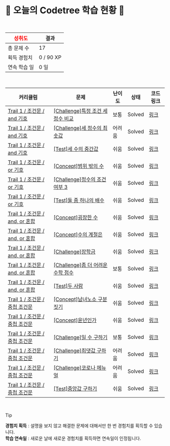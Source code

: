 # 🌲 오늘의 Codetree 학습 현황 🌲

<br />

| <span style="color:red;display:block;text-align:center;"> **성취도**</span> | 결과 |
|---|---|
| 총 문제 수 | 17 |
| 획득 경험치 | 0 / 90 XP |
| 연속 학습 일 | 0 일 |

<br />

|커리큘럼|문제|난이도|상태|코드 링크|
|---|---|---|---|---|
|[Trail 1 / 조건문 / and 기호](https://www.codetree.ai/trail-info/novice-low/)|[[Challenge]특정 조건 세 정수 비교](https://www.codetree.ai/trails/complete/curated-cards/challenge-specific-comparison-of-three-natural-numbers/)|보통|Solved|[링크](https://github.com/sghtao/Gihongong/blob/main/250207/%ED%8A%B9%EC%A0%95%20%EC%A1%B0%EA%B1%B4%20%EC%84%B8%20%EC%A0%95%EC%88%98%20%EB%B9%84%EA%B5%90/specific-comparison-of-three-natural-numbers.py)|
|[Trail 1 / 조건문 / and 기호](https://www.codetree.ai/trail-info/novice-low/)|[[Challenge]세 정수의 최솟값](https://www.codetree.ai/trails/complete/curated-cards/challenge-minimum-of-three-numbers/)|어려움|Solved|[링크](https://github.com/sghtao/Gihongong/blob/main/250207/%EC%84%B8%20%EC%A0%95%EC%88%98%EC%9D%98%20%EC%B5%9C%EC%86%9F%EA%B0%92/minimum-of-three-numbers.py)|
|[Trail 1 / 조건문 / and 기호](https://www.codetree.ai/trail-info/novice-low/)|[[Test]세 수의 중간값](https://www.codetree.ai/trails/complete/curated-cards/test-median-of-three-numbers/)|쉬움|Solved|[링크](https://github.com/sghtao/Gihongong/blob/main/250207/%EC%84%B8%20%EC%88%98%EC%9D%98%20%EC%A4%91%EA%B0%84%EA%B0%92/median-of-three-numbers.py)|
|[Trail 1 / 조건문 / or 기호](https://www.codetree.ai/trail-info/novice-low/)|[[Concept]범위 밖의 수](https://www.codetree.ai/trails/complete/curated-cards/intro-number-out-of-range/)|쉬움|Solved|[링크](https://github.com/sghtao/Gihongong/blob/main/250207/%EB%B2%94%EC%9C%84%20%EB%B0%96%EC%9D%98%20%EC%88%98/number-out-of-range.py)|
|[Trail 1 / 조건문 / or 기호](https://www.codetree.ai/trail-info/novice-low/)|[[Challenge]정수의 조건 여부 3](https://www.codetree.ai/trails/complete/curated-cards/challenge-numbers-condition-3/)|쉬움|Solved|[링크](https://github.com/sghtao/Gihongong/blob/main/250207/%EC%A0%95%EC%88%98%EC%9D%98%20%EC%A1%B0%EA%B1%B4%20%EC%97%AC%EB%B6%80%203/numbers-condition-3.py)|
|[Trail 1 / 조건문 / or 기호](https://www.codetree.ai/trail-info/novice-low/)|[[Test]둘 중 하나의 배수](https://www.codetree.ai/trails/complete/curated-cards/test-multiple-of-either/)|쉬움|Solved|[링크](https://github.com/sghtao/Gihongong/blob/main/250207/%EB%91%98%20%EC%A4%91%20%ED%95%98%EB%82%98%EC%9D%98%20%EB%B0%B0%EC%88%98/multiple-of-either.py)|
|[Trail 1 / 조건문 / and, or 혼합](https://www.codetree.ai/trail-info/novice-low/)|[[Concept]굉장한 수](https://www.codetree.ai/trails/complete/curated-cards/intro-amazing-number/)|쉬움|Solved|[링크](https://github.com/sghtao/Gihongong/blob/main/250207/%EA%B5%89%EC%9E%A5%ED%95%9C%20%EC%88%98/amazing-number.py)|
|[Trail 1 / 조건문 / and, or 혼합](https://www.codetree.ai/trail-info/novice-low/)|[[Concept]수의 계절은](https://www.codetree.ai/trails/complete/curated-cards/intro-season-of-num/)|쉬움|Solved|[링크](https://github.com/sghtao/Gihongong/blob/main/250207/%EC%88%98%EC%9D%98%20%EA%B3%84%EC%A0%88%EC%9D%80/season-of-num.py)|
|[Trail 1 / 조건문 / and, or 혼합](https://www.codetree.ai/trail-info/novice-low/)|[[Challenge]장학금](https://www.codetree.ai/trails/complete/curated-cards/challenge-scholarship/)|쉬움|Solved|[링크](https://github.com/sghtao/Gihongong/blob/main/250207/%EC%9E%A5%ED%95%99%EA%B8%88/scholarship.py)|
|[Trail 1 / 조건문 / and, or 혼합](https://www.codetree.ai/trail-info/novice-low/)|[[Challenge]좀 더 어려운 수학 점수](https://www.codetree.ai/trails/complete/curated-cards/challenge-math-scores-are-more-difficult/)|보통|Solved|[링크](https://github.com/sghtao/Gihongong/blob/main/250207/%EC%A2%80%20%EB%8D%94%20%EC%96%B4%EB%A0%A4%EC%9A%B4%20%EC%88%98%ED%95%99%20%EC%A0%90%EC%88%98/math-scores-are-more-difficult.py)|
|[Trail 1 / 조건문 / and, or 혼합](https://www.codetree.ai/trail-info/novice-low/)|[[Test]두 사람](https://www.codetree.ai/trails/complete/curated-cards/test-two-person/)|쉬움|Solved|[링크](https://github.com/sghtao/Gihongong/blob/main/250207/%EB%91%90%20%EC%82%AC%EB%9E%8C/two-person.py)|
|[Trail 1 / 조건문 / 중첩 조건문](https://www.codetree.ai/trail-info/novice-low/)|[[Concept]남녀노소 구분짓기](https://www.codetree.ai/trails/complete/curated-cards/intro-sex-and-age/)|쉬움|Solved|[링크](https://github.com/sghtao/Gihongong/blob/main/250207/%EB%82%A8%EB%85%80%EB%85%B8%EC%86%8C%20%EA%B5%AC%EB%B6%84%EC%A7%93%EA%B8%B0/sex-and-age.py)|
|[Trail 1 / 조건문 / 중첩 조건문](https://www.codetree.ai/trail-info/novice-low/)|[[Concept]윤년인가](https://www.codetree.ai/trails/complete/curated-cards/intro-is-leap-year/)|쉬움|Solved|[링크](https://github.com/sghtao/Gihongong/blob/main/250207/%EC%9C%A4%EB%85%84%EC%9D%B8%EA%B0%80/is-leap-year.py)|
|[Trail 1 / 조건문 / 중첩 조건문](https://www.codetree.ai/trail-info/novice-low/)|[[Challenge]일 수 구하기](https://www.codetree.ai/trails/complete/curated-cards/challenge-number-of-days-in-month/)|보통|Solved|[링크](https://github.com/sghtao/Gihongong/blob/main/250207/%EC%9D%BC%20%EC%88%98%20%EA%B5%AC%ED%95%98%EA%B8%B0/number-of-days-in-month.py)|
|[Trail 1 / 조건문 / 중첩 조건문](https://www.codetree.ai/trail-info/novice-low/)|[[Challenge]최댓값 구하기](https://www.codetree.ai/trails/complete/curated-cards/challenge-maximum-value/)|어려움|Solved|[링크](https://github.com/sghtao/Gihongong/blob/main/250207/%EC%B5%9C%EB%8C%93%EA%B0%92%20%EA%B5%AC%ED%95%98%EA%B8%B0/maximum-value.py)|
|[Trail 1 / 조건문 / 중첩 조건문](https://www.codetree.ai/trail-info/novice-low/)|[[Challenge]코로나 메뉴얼](https://www.codetree.ai/trails/complete/curated-cards/challenge-covid-manual/)|어려움|Solved|[링크](https://github.com/sghtao/Gihongong/blob/main/250207/%EC%BD%94%EB%A1%9C%EB%82%98%20%EB%A9%94%EB%89%B4%EC%96%BC/covid-manual.py)|
|[Trail 1 / 조건문 / 중첩 조건문](https://www.codetree.ai/trail-info/novice-low/)|[[Test]중앙값 구하기](https://www.codetree.ai/trails/complete/curated-cards/test-find-the-median/)|쉬움|Solved|[링크](https://github.com/sghtao/Gihongong/blob/main/250207/%EC%A4%91%EC%95%99%EA%B0%92%20%EA%B5%AC%ED%95%98%EA%B8%B0/find-the-median.py)|


<br />

> [!TIP]
> **경험치 획득** : 설명을 보지 않고 해결한 문제에 대해서만 한 번 경험치를 획득할 수 있습니다.  
> **학습 연속일** : 새로운 날에 새로운 경험치를 획득하면 연속일이 인정됩니다.

